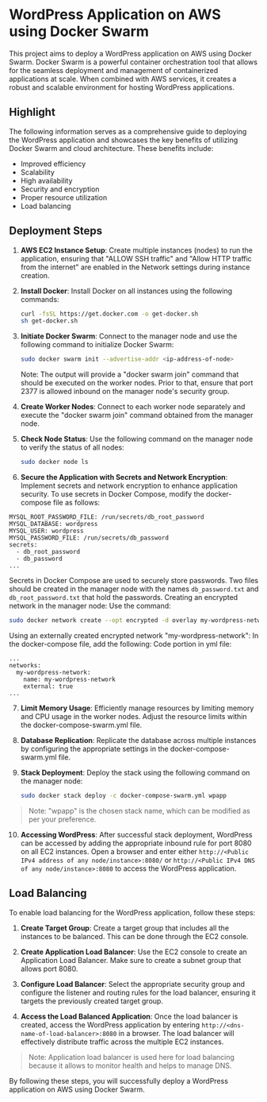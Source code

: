 # WordPress Application on AWS using Docker Swarm

This project aims to deploy a WordPress application on AWS using Docker Swarm. Docker Swarm is a powerful container orchestration tool that allows for the seamless deployment and management of containerized applications at scale. When combined with AWS services, it creates a robust and scalable environment for hosting WordPress applications.

## Highlight

The following information serves as a comprehensive guide to deploying the WordPress application and showcases the key benefits of utilizing Docker Swarm and cloud architecture. These benefits include:

- Improved efficiency
- Scalability
- High availability
- Security and encryption
- Proper resource utilization
- Load balancing

## Deployment Steps

1. **AWS EC2 Instance Setup**: Create multiple instances (nodes) to run the application, ensuring that "ALLOW SSH traffic" and "Allow HTTP traffic from the internet" are enabled in the Network settings during instance creation.

2. **Install Docker**: Install Docker on all instances using the following commands:

    ```bash
    curl -fsSL https://get.docker.com -o get-docker.sh
    sh get-docker.sh
    ```

3. **Initiate Docker Swarm**: Connect to the manager node and use the following command to initialize Docker Swarm:

    ```bash
    sudo docker swarm init --advertise-addr <ip-address-of-node>
    ```

    Note: The output will provide a "docker swarm join" command that should be executed on the worker nodes. Prior to that, ensure that port 2377 is allowed inbound on the manager node's security group.

4. **Create Worker Nodes**: Connect to each worker node separately and execute the "docker swarm join" command obtained from the manager node.

5. **Check Node Status**: Use the following command on the manager node to verify the status of all nodes:

    ```bash
    sudo docker node ls
    ```

6. **Secure the Application with Secrets and Network Encryption**: Implement secrets and network encryption to enhance application security. To use secrets in Docker Compose, modify the docker-compose file as follows:
```...
MYSQL_ROOT_PASSWORD_FILE: /run/secrets/db_root_password
MYSQL_DATABASE: wordpress
MYSQL_USER: wordpress
MYSQL_PASSWORD_FILE: /run/secrets/db_password
secrets:
  - db_root_password
  - db_password
...
```

Secrets in Docker Compose are used to securely store passwords. Two files should be created in the manager node with the names `db_password.txt` and `db_root_password.txt` that hold the passwords. 
Creating an encrypted network in the manager node:
Use the command:
```bash
sudo docker network create --opt encrypted -d overlay my-wordpress-network
```
Using an externally created encrypted network "my-wordpress-network":
In the docker-compose file, add the following:
Code portion in yml file:
```
...
networks:
  my-wordpress-network:
    name: my-wordpress-network
    external: true
...
```
7. **Limit Memory Usage**: Efficiently manage resources by limiting memory and CPU usage in the worker nodes. Adjust the resource limits within the docker-compose-swarm.yml file.

8. **Database Replication**: Replicate the database across multiple instances by configuring the appropriate settings in the docker-compose-swarm.yml file.

9. **Stack Deployment**: Deploy the stack using the following command on the manager node:

    ```bash
    sudo docker stack deploy -c docker-compose-swarm.yml wpapp
    ```

> Note: "wpapp" is the chosen stack name, which can be modified as per your preference.

10. **Accessing WordPress**: After successful stack deployment, WordPress can be accessed by adding the appropriate inbound rule for port 8080 on all EC2 instances. Open a browser and enter either `http://<Public IPv4 address of any node/instance>:8080/` or `http://<Public IPv4 DNS of any node/instance>:8080` to access the WordPress application.

## Load Balancing

To enable load balancing for the WordPress application, follow these steps:

1. **Create Target Group**: Create a target group that includes all the instances to be balanced. This can be done through the EC2 console.

2. **Create Application Load Balancer**: Use the EC2 console to create an Application Load Balancer. Make sure to create a subnet group that allows port 8080.

3. **Configure Load Balancer**: Select the appropriate security group and configure the listener and routing rules for the load balancer, ensuring it targets the previously created target group.

4. **Access the Load Balanced Application**: Once the load balancer is created, access the WordPress application by entering `http://<dns-name-of-load-balancer>:8080` in a browser. The load balancer will effectively distribute traffic across the multiple EC2 instances.
> Note: Application load balancer is used here for load balancing because it allows to monitor health and helps to manage DNS.

By following these steps, you will successfully deploy a WordPress application on AWS using Docker Swarm. 

